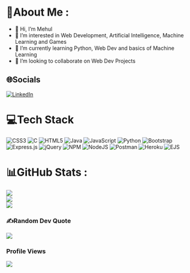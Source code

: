 # 💫About Me :
- 👋 Hi, I’m Mehul
- 👀 I’m interested in Web Development, Artificial Intelligence, Machine Learning and Games 
- 🌱 I’m currently learning Python, Web Dev and basics of Machine Learning
- 💞️ I’m looking to collaborate on Web Dev Projects

## 🌐Socials
[![LinkedIn](https://img.shields.io/badge/LinkedIn-%230077B5.svg?logo=linkedin&logoColor=white)](https://linkedin.com/in/mehulpuri) 

# 💻Tech Stack
![CSS3](https://img.shields.io/badge/css3-%231572B6.svg?style=for-the-badge&logo=css3&logoColor=white)
![C](https://img.shields.io/badge/c-%2300599C.svg?style=for-the-badge&logo=c&logoColor=white)
![HTML5](https://img.shields.io/badge/html5-%23E34F26.svg?style=for-the-badge&logo=html5&logoColor=white) 
![Java](https://img.shields.io/badge/java-%23ED8B00.svg?style=for-the-badge&logo=java&logoColor=white)
![JavaScript](https://img.shields.io/badge/javascript-%23323330.svg?style=for-the-badge&logo=javascript&logoColor=%23F7DF1E)
![Python](https://img.shields.io/badge/python-3670A0?style=for-the-badge&logo=python&logoColor=ffdd54)
![Bootstrap](https://img.shields.io/badge/bootstrap-%23563D7C.svg?style=for-the-badge&logo=bootstrap&logoColor=white)
![Express.js](https://img.shields.io/badge/express.js-%23404d59.svg?style=for-the-badge&logo=express&logoColor=%2361DAFB)
![jQuery](https://img.shields.io/badge/jquery-%230769AD.svg?style=for-the-badge&logo=jquery&logoColor=white)
![NPM](https://img.shields.io/badge/NPM-%23000000.svg?style=for-the-badge&logo=npm&logoColor=white) 
![NodeJS](https://img.shields.io/badge/node.js-6DA55F?style=for-the-badge&logo=node.js&logoColor=white)
![Postman](https://img.shields.io/badge/Postman-FF6C37?style=for-the-badge&logo=postman&logoColor=white)
![Heroku](https://img.shields.io/badge/heroku-%23430098.svg?style=for-the-badge&logo=heroku&logoColor=white)
![EJS](https://img.shields.io/badge/EJS-6DA55F?style=for-the-badge&logo=data%3Aimage%2Fpng%3Bbase64%2CiVBORw0KGgoAAAANSUhEUgAAAOEAAADhCAMAAAAJbSJIAAAAbFBMVEX%2F%2F%2F%2BQqTqOqDaLpSyNpzKJpCeIoyKLpS3f5snQ2rLw8%2BTP2a%2F2%2BO%2F6%2B%2Fb%2B%2FvysvnLr792numids1Tn7Nfi6M%2FI1KSVrUO5yInCz5q0xIHa4sLV3rmluWWit1%2Bxwnu8y5CasU6CnwvK1aeVrUJAeyGHAAAH0klEQVR42uzBgQAAAACAoP2pF6kCAAAAAAAAAAAAAACAuTmzxeR1HQpbsmyDM8%2BhjKXv%2F4zn7LklIFAg4qLr7h%2Fa5ANZS7ZlL6uPj9%2FN1%2B4%2Fk9%2FM1xQe7fr38pWFJYDfSxgPlgD0CPPIKH0PXzp4AtAkPHz62yrfwjdSAFAl3Dq4Kbc2%2BspGCABCwrhKhs1hc1y3s6IrItwUHfT58o4CgIywOYJzlv6Ude7URSNVfZsQIVfnW4MDkBFu954uXi%2F4qjUiHbkYbbQBt7UFkBGuaocwFbpKkihaBtCOqnTMSzOEg0O4JbLd44HeMz%2B7Vy7Qao8AMsL0ZIGTqzJzX0Vg0oyqFTbVNR9LGIGAV6jvI66ZGPVb1QLUEoCUMAWEe6I6N7wiAxgOmgWaIwA54Z6AEfOyIqM4ZWp8G08AMwhHB5wElcnRMs%2FRMor0SBwfQ1haECjl8jXnhKNWgYYBYB5hQQLAcGQeCG81iqyzPB9HWHqYiJyzCBP5219iRcwnomEU%2BRkswGzCYfKOSIdtu64sXMqezQ2duRjVWAxanywIhJ%2BXLpXjNAWWf4%2Bvq7831yq5b3CjsIJ2cijhc%2Ftm4pwOLkSRSSEhXkcNZxT94kaxkvKdVmaiLnAxfKRHgTcwUbP4tL7deQSB3OmGqx0uOeiH73j4qXCV%2FleeeU63dIHmRHwhdLdiZ48XgIP51gnvztZTrsbbLVvAVI5AILLHP%2FmYoXQRpEyYYiEzCoRUt0Bj%2BA7MY7PLL8r9TLRjuHjz6v1GkQ5WxIe%2BaFgTreWEolovDMsVMEcKMr66Fc8M7Jkt5%2BgySnvOKPLFClAv43On%2B1FTXLwp%2FiwnLbBJyGyYp9tyIT5ZgQZg%2B%2BTRKtnlq%2FpvX99ePsImPwsMbhCelylAk96BRMFODYKd%2FVyPtuwL2fketyhA1SKA294iCERuSAXpKtzOFGk9rch%2FDLAdMSGTLlGA9g6FBhGNRBVOEE%2FrmDbj9FOkzeNFAb9aoADdy%2FjQVZxBPKy90HrvAkzkG6ZY%2F5YdFlghZPgEFTavnvudTJLNT4xR8IuOQpVCPrBfWyMQkxe5AFQ3injwMr7wdZaYLuPsj5cTt17FKOLGEkhEdpwdKxEeCfuUyb0LGUV6JCGf36TP5K%2FPRzHaPFo9Rkz1CzRAW8QnLdbfT1yrh0bhVs%2FzdSjk87v2%2BSqCEDgRfr99a%2BXLqUKdhQUa8BW2SE0fuMxcR36jkF%2BIE8sKDQJfbnkYHN0s%2FUbBRqGP5mmBhDDAmC%2BxY0UBJwObNj%2Fffc0ZRWJUCckdU7OI4lh7S%2Fg3HTm%2Fv2zGiMS8QGE0CdEf4pKtW8mwB%2Bst7I7bmIu2GRFSRUJ0u9KoSjCjaI0aIbr9yrxLLTMI7dGoEdperd1XvlGIda5FGIivsBXEleehNDqEgXiD0FCi1XrIEJIdonmnYtAwCp4QNzyfjrhpPWY6hHyEKuloVYyCJ4RAyTsZV5qth4CCqYSy0i8mRve5EiGzI%2F92o3DRLEfIbJq9JeGcdVsPAQWzClWVXq%2F1UFB5B%2BiUU456Rwngw%2F2zrSrhwHi9a40GIbOE3%2BoBfngdo2AI%2BZRTahkFMY%2BsjRIhI7IbnZTDbhQul8UtgkgUNCq5zjKD8ObYz5p21Tap1nopWFg85TRW3HpYdgV57%2F6Qp6orc401bwBXL1vJZSehUWTrvQv0%2Fe%2FB1edMY99i6XWpTWD3aS6UXG%2B8o4XzzOYgEjL6w2IpZyszilg7vG3UjcL%2BoWADUayIotbDNZsL0Z%2FnlYcHL2S0X8kShBVnhXF6LI%2BV2yjt46PtPzSNQn4YxR2UejEA%2FauTx0Y0o0g83Jc7avXTALqXtjPyXmIUJUl7OBSa8gGIjtniRuEavnNzuUnW9mRljMGd84WPnneC%2F7XEJGTdWxDJPTd5jCQyiutIRkKYClPV%2FlJ0%2B9bM1p4hdOndXqoQiqGgwB8nUmpBcbPXq0Zu%2Fffj7hKcG9K%2FX4zvYtDp8wbyw6xAaZ2oRz3lxuh0ePqo3qsPgWZUcinbUZLd%2ByDwe4xuiDlopHjeAmwvfszhgVEwB6Z8ySUqGl6rjwtHi7acrqWHmQZim%2Fx3fP%2B%2Falutl1wAEf2j1kPmNMaRP4rSL3C7lRe2tj%2Fed9yjtKOkQvZk29bChd53%2FhCIxlxuFMxhJgGhExAqlKuC%2FoaV541iRpR2gijVOwcMPhF0lHCmzWeaHfv18qvHSqWcTeZvFN5KUV3gNhNTZE9qvKq8s%2BEFwmTWYabWcV0ZAwkf%2BFwph%2BFZwnJeR0nKRX%2FidM89p0dLckJ%2Bo5C%2FEoOvvKMxedxMAPHr7XebJDM7SlbSkyhE9b6m6bPD%2BPb7aRLGKOSHmfgZMCJMFaL%2BHUMSwhRB1nrIG7vcSrXviUrmGAWV4jPEjFLNu8w8SgnlRsHfqaHZkiIv5RjCUjyj4G75YuQGo6ztyUoIuY1CyIS3CTKyhVFXvgb7kHAITx9mGjzwcgWfpjTvvkx4Y3uiRz1x%2FO7a0bxJ%2BYjhDmEK%2BEpHScnukK7M%2B5SOgVjC3auth8nXNaPll%2Fe0GDeebhOOn%2B6mZtz7na17H%2FC7sAkeOt4G1e%2BCnhJ%2BrBiZOSq7HZB1zlmC%2Fdgocgju8060hnts2j8UlaNTcCd7Yn612pofX79FH1vz%2F%2FbgWAAAAABgkL%2F1LHZVJwAAAAAAAAAAAAAAAAiYcXBAb0E3swAAAABJRU5ErkJggg%3D%3D&logoColor=white)

# 📊GitHub Stats :
![](https://github-readme-stats.vercel.app/api?username=mehulpuri&theme=radical&hide_border=false&include_all_commits=false&count_private=false)<br/>
![](https://github-readme-streak-stats.herokuapp.com/?user=mehulpuri&theme=radical&hide_border=false)<br/>
![](https://github-readme-stats.vercel.app/api/top-langs/?username=mehulpuri&theme=radical&hide_border=false&include_all_commits=false&count_private=false&layout=compact)

### ✍️Random Dev Quote
![](https://quotes-github-readme.vercel.app/api?type=horizontal&theme=radical)


### Profile Views
[![](https://visitcount.itsvg.in/api?id=mehulpuri&icon=5&color=3)](https://visitcount.itsvg.in)
